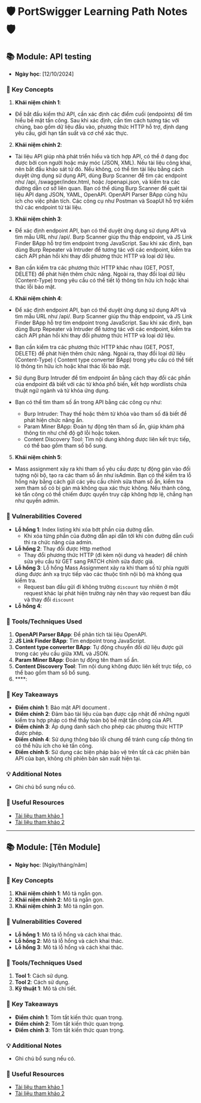 # 🛡️ **PortSwigger Learning Path Notes** 🛡️

## 📚 Module: API testing
- **Ngày học**: [12/10/2024]

### 🔑 **Key Concepts**
1. **Khái niệm chính 1**: 
- Để bắt đầu kiểm thử API, cần xác định các điểm cuối (endpoints) để tìm hiểu bề mặt tấn công. Sau khi xác định, cần tìm cách tương tác với chúng, bao gồm dữ liệu đầu vào, phương thức HTTP hỗ trợ, định dạng yêu cầu, giới hạn tần suất và cơ chế xác thực.

2. **Khái niệm chính 2**:  
- Tài liệu API giúp nhà phát triển hiểu và tích hợp API, có thể ở dạng đọc được bởi con người hoặc máy móc (JSON, XML). Nếu tài liệu công khai, nên bắt đầu khảo sát từ đó. Nếu không, có thể tìm tài liệu bằng cách duyệt ứng dụng sử dụng API, dùng Burp Scanner để tìm các endpoint như /api, /swagger/index.html, hoặc /openapi.json, và kiểm tra các đường dẫn cơ sở liên quan. Bạn có thể dùng Burp Scanner để quét tài liệu API dạng JSON, YAML, OpenAPI. OpenAPI Parser BApp cũng hữu ích cho việc phân tích. Các công cụ như Postman và SoapUI hỗ trợ kiểm thử các endpoint từ tài liệu.

3. **Khái niệm chính 3**:
- Để xác định endpoint API, bạn có thể duyệt ứng dụng sử dụng API và tìm mẫu URL như /api/. Burp Scanner giúp thu thập endpoint, và JS Link Finder BApp hỗ trợ tìm endpoint trong JavaScript. Sau khi xác định, bạn dùng Burp Repeater và Intruder để tương tác với các endpoint, kiểm tra cách API phản hồi khi thay đổi phương thức HTTP và loại dữ liệu.

- Bạn cần kiểm tra các phương thức HTTP khác nhau (GET, POST, DELETE) để phát hiện thêm chức năng. Ngoài ra, thay đổi loại dữ liệu (Content-Type) trong yêu cầu có thể tiết lộ thông tin hữu ích hoặc khai thác lỗi bảo mật.

4. **Khái niệm chính 4**:

- Để xác định endpoint API, bạn có thể duyệt ứng dụng sử dụng API và tìm mẫu URL như /api/. Burp Scanner giúp thu thập endpoint, và JS Link Finder BApp hỗ trợ tìm endpoint trong JavaScript. Sau khi xác định, bạn dùng Burp Repeater và Intruder để tương tác với các endpoint, kiểm tra cách API phản hồi khi thay đổi phương thức HTTP và loại dữ liệu.
- Bạn cần kiểm tra các phương thức HTTP khác nhau (GET, POST, DELETE) để phát hiện thêm chức năng. Ngoài ra, thay đổi loại dữ liệu (Content-Type) ( Content type converter BApp) trong yêu cầu có thể tiết lộ thông tin hữu ích hoặc khai thác lỗi bảo mật.
- Sử dụng Burp Intruder để tìm endpoint ẩn bằng cách thay đổi các phần của endpoint đã biết với các từ khóa phổ biến, kết hợp wordlists chứa thuật ngữ ngành và từ khóa ứng dụng.

- Bạn có thể tìm tham số ẩn trong API bằng các công cụ như:

    - Burp Intruder: Thay thế hoặc thêm từ khóa vào tham số đã biết để phát hiện chức năng ẩn.
    - Param Miner BApp: Đoán tự động tên tham số ẩn, giúp khám phá thông tin như chế độ gỡ lỗi hoặc token.
    - Content Discovery Tool: Tìm nội dung không được liên kết trực tiếp, có thể bao gồm tham số bổ sung.

5. **Khái niệm chính 5**:
- Mass assignment xảy ra khi tham số yêu cầu được tự động gán vào đối tượng nội bộ, tạo ra các tham số ẩn như isAdmin. Bạn có thể kiểm tra lỗ hổng này bằng cách gửi các yêu cầu chỉnh sửa tham số ẩn, kiểm tra xem tham số có bị gán mà không qua xác thực không. Nếu thành công, kẻ tấn công có thể chiếm được quyền truy cập không hợp lệ, chẳng hạn như quyền admin.


### 🚀 **Vulnerabilities Covered**
- **Lỗ hổng 1**: Index listing khi xóa bớt phần của dường dẫn.
    - Khi xóa từng phần của đường dẫn api dẫn tới khi còn đường dẫn cuối thì ra chức năng của admin.
- **Lỗ hổng 2**: Thay đổi được Http method
    - Thay đổi phương thức HTTP (đi kèm nội dung và header) để chỉnh sửa yêu cầu từ GET sang PATCH chỉnh sửa được giá.
- **Lỗ hổng 3**: Lỗ hổng Mass Assignment xảy ra khi tham số từ phía người dùng được ánh xạ trực tiếp vào các thuộc tính nội bộ mà không qua kiểm tra.
    - Request ban đầu gửi đi không trường `discount` tuy nhiên ở một request khác lại phát hiện trường này nên thay vào request ban đầu và thay đổi `discount`
- **Lỗ hổng 4**:


### 🔨 **Tools/Techniques Used**
1. **OpenAPI Parser BApp**: Để phân tích tài liệu OpenAPI.
2. **JS Link Finder BApp**: Tìm endpoint trong JavaScript.
3. **Content type converter BApp**: Tự động chuyển đổi dữ liệu được gửi trong các yêu cầu giữa XML và JSON.
4. **Param Miner BApp**: Đoán tự động tên tham số ẩn.
5. **Content Discovery Tool**: Tìm nội dung không được liên kết trực tiếp, có thể bao gồm tham số bổ sung.
6. ****:

### 🎯 **Key Takeaways**
- **Điểm chính 1**: Bảo mật API document .
- **Điểm chính 2**: Đảm bảo tài liệu của bạn được cập nhật để những người kiểm tra hợp pháp có thể thấy toàn bộ bề mặt tấn công của API.
- **Điểm chính 3**: Áp dụng danh sách cho phép các phương thức HTTP được phép.
- **Điểm chính 4**: Sử dụng thông báo lỗi chung để tránh cung cấp thông tin có thể hữu ích cho kẻ tấn công.
- **Điểm chính 5**: Sử dụng các biện pháp bảo vệ trên tất cả các phiên bản API của bạn, không chỉ phiên bản sản xuất hiện tại.

### 💡 **Additional Notes**
- Ghi chú bổ sung nếu có.

### 📄 **Useful Resources**
- [Tài liệu tham khảo 1](#)
- [Tài liệu tham khảo 2](#)

---

## 📚 Module: [Tên Module]
- **Ngày học**: [Ngày/tháng/năm]

### 🔑 **Key Concepts**
1. **Khái niệm chính 1**: Mô tả ngắn gọn.
2. **Khái niệm chính 2**: Mô tả ngắn gọn.
3. **Khái niệm chính 3**: Mô tả ngắn gọn.

### 🚀 **Vulnerabilities Covered**
- **Lỗ hổng 1**: Mô tả lỗ hổng và cách khai thác.
- **Lỗ hổng 2**: Mô tả lỗ hổng và cách khai thác.
- **Lỗ hổng 3**: Mô tả lỗ hổng và cách khai thác.

### 🔨 **Tools/Techniques Used**
1. **Tool 1**: Cách sử dụng.
2. **Tool 2**: Cách sử dụng.
3. **Kỹ thuật 1**: Mô tả chi tiết.

### 🎯 **Key Takeaways**
- **Điểm chính 1**: Tóm tắt kiến thức quan trọng.
- **Điểm chính 2**: Tóm tắt kiến thức quan trọng.
- **Điểm chính 3**: Tóm tắt kiến thức quan trọng.

### 💡 **Additional Notes**
- Ghi chú bổ sung nếu có.

### 📄 **Useful Resources**
- [Tài liệu tham khảo 1](#)
- [Tài liệu tham khảo 2](#)
